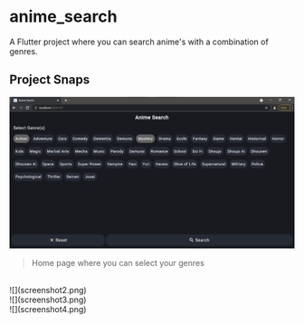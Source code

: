 # anime_search

A Flutter project where you can search anime's with a combination of genres.

## Project Snaps

![](screenshot1.png)
<br/>
> Home page where you can select your genres
<br/>
![](screenshot2.png)
<br/>
![](screenshot3.png)
<br/>
![](screenshot4.png)
<br/>